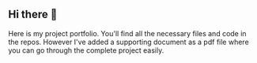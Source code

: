 ## Hi there 👋

Here is my project portfolio. You'll find all the necessary files and code in the repos. However I've added a supporting document as a pdf file where you can go through the complete project easily.
